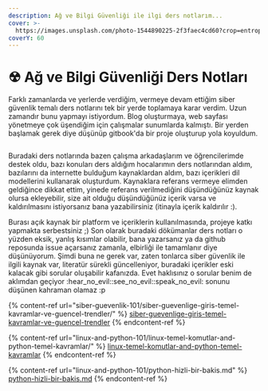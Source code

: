 ```yaml
---
description: Ağ ve Bilgi Güvenliği ile ilgi ders notlarım...
cover: >-
  https://images.unsplash.com/photo-1544890225-2f3faec4cd60?crop=entropy&cs=tinysrgb&fm=jpg&ixid=MnwxOTcwMjR8MHwxfHNlYXJjaHw0fHxuZXR3b3JrJTIwaGFja3xlbnwwfHx8fDE2NzkxODI1NjU&ixlib=rb-4.0.3&q=80
coverY: 60
---
```


# ☢ Ağ ve Bilgi Güvenliği Ders Notları

Farklı zamanlarda ve yerlerde verdiğim, vermeye devam ettiğim siber güvenlik temalı ders notlarını tek bir yerde toplamaya karar verdim. Uzun zamandır bunu yapmayı istiyordum. Blog oluşturmaya, web sayfası yönetmeye çok üşendiğim için çalışmalar sunumlarda kalmıştı. Bir yerden başlamak gerek diye düşünüp gitbook'da bir proje oluşturup yola koyuldum.

<figure><img src=".gitbook/assets/bismillah.gif" alt=""><figcaption></figcaption></figure>

Buradaki ders notlarında bazen çalışma arkadaşlarım ve öğrencilerimde destek oldu, bazı konuları ders aldığım hocalarımın ders notlarından aldım, bazılarını da internette bulduğum kaynaklardan aldım, bazı içerikleri dil modellerini kullanarak oluşturdum. Kaynaklara referans vermeye elimden geldiğince dikkat ettim, yinede referans verilmediğini düşündüğünüz kaynak olursa ekleyebilir, size ait olduğu düşündüğünüz içerik varsa ve kaldırılmasını istiyorsanız bana yazabilirsiniz (itinayla içerik kaldırılır :).&#x20;

Burası açık kaynak bir platform ve içeriklerin kullanılmasında, projeye katkı yapmakta serbestsiniz ;) Son olarak buradaki dökümanlar ders notları o yüzden eksik, yanlış kısımlar olabilir, bana yazarsanız ya da github reposunda issue açarsanız zamanla, elbirliği ile tamamlanır diye düşünüyorum. Şimdi buna ne gerek var, zaten tonlarca siber güvenlik ile ilgili kaynak var, literatür sürekli güncelleniyor, buradaki içerikler eski kalacak gibi sorular oluşabilir kafanızda. Evet haklısınız o sorular benim de aklımdan geçiyor :hear\_no\_evil::see\_no\_evil::speak\_no\_evil: sonunu düşünen kahraman olamaz :p

{% content-ref url="siber-guevenlik-101/siber-guevenlige-giris-temel-kavramlar-ve-guencel-trendler/" %}
[siber-guevenlige-giris-temel-kavramlar-ve-guencel-trendler](siber-guevenlik-101/siber-guevenlige-giris-temel-kavramlar-ve-guencel-trendler/)
{% endcontent-ref %}

{% content-ref url="linux-and-python-101/linux-temel-komutlar-and-python-temel-kavramlar/" %}
[linux-temel-komutlar-and-python-temel-kavramlar](linux-and-python-101/linux-temel-komutlar-and-python-temel-kavramlar/)
{% endcontent-ref %}

{% content-ref url="linux-and-python-101/python-hizli-bir-bakis.md" %}
[python-hizli-bir-bakis.md](linux-and-python-101/python-hizli-bir-bakis.md)
{% endcontent-ref %}

